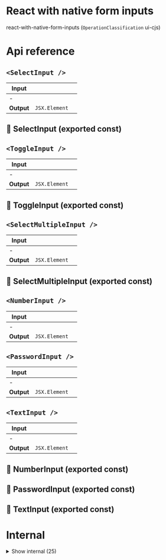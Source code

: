 # React with native form inputs

react-with-native-form-inputs (`OperationClassification` ui-cjs)



# Api reference

## `<SelectInput />`

| Input      |    |    |
| ---------- | -- | -- |
| - | | |
| **Output** | `JSX.Element`   |    |



## 📄 SelectInput (exported const)

## `<ToggleInput />`

| Input      |    |    |
| ---------- | -- | -- |
| - | | |
| **Output** | `JSX.Element`   |    |



## 📄 ToggleInput (exported const)

## `<SelectMultipleInput />`

| Input      |    |    |
| ---------- | -- | -- |
| - | | |
| **Output** | `JSX.Element`   |    |



## 📄 SelectMultipleInput (exported const)

## `<NumberInput />`

| Input      |    |    |
| ---------- | -- | -- |
| - | | |
| **Output** | `JSX.Element`   |    |



## `<PasswordInput />`

| Input      |    |    |
| ---------- | -- | -- |
| - | | |
| **Output** | `JSX.Element`   |    |



## `<TextInput />`

| Input      |    |    |
| ---------- | -- | -- |
| - | | |
| **Output** | `JSX.Element`   |    |



## 📄 NumberInput (exported const)

## 📄 PasswordInput (exported const)

## 📄 TextInput (exported const)

# Internal

<details><summary>Show internal (25)</summary>
    
  # castToNumber()




| Input      |    |    |
| ---------- | -- | -- |
| - | | |
| **Output** | {  }   |    |



## `<DateInput />`

CSS Modules, react-datepicker-cssmodules.css


| Input      |    |    |
| ---------- | -- | -- |
| - | | |
| **Output** | `JSX.Element`   |    |



## `<DatetimeInput />`

| Input      |    |    |
| ---------- | -- | -- |
| - | | |
| **Output** | `JSX.Element`   |    |



## `<FileInput />`

import Icon from "./icon.svg";


| Input      |    |    |
| ---------- | -- | -- |
| - | | |
| **Output** | `JSX.Element`   |    |



## isNumber()

| Input      |    |    |
| ---------- | -- | -- |
| - | | |
| **Output** | {  }   |    |



## `<LabelsInput />`

| Input      |    |    |
| ---------- | -- | -- |
| - | | |
| **Output** | `JSX.Element`   |    |



## `<MapInput />`

| Input      |    |    |
| ---------- | -- | -- |
| - | | |
| **Output** | `JSX.Element`   |    |



## `<PhoneInput />`

| Input      |    |    |
| ---------- | -- | -- |
| - | | |
| **Output** | `JSX.Element`   |    |



## `<StarsInput />`

| Input      |    |    |
| ---------- | -- | -- |
| - | | |
| **Output** | `JSX.Element`   |    |



## `<TextAreaInput />`

| Input      |    |    |
| ---------- | -- | -- |
| - | | |
| **Output** | `JSX.Element`   |    |



## `<TimeInput />`

CSS Modules, react-datepicker-cssmodules.css


| Input      |    |    |
| ---------- | -- | -- |
| - | | |
| **Output** | `JSX.Element`   |    |



## 🔹 MapLocation

Properties: 

 | Name | Type | Description |
|---|---|---|
| latitude  | number |  |
| longitude  | number |  |
| zoom  | number |  |



## 🔹 Suggestion

Properties: 

 | Name | Type | Description |
|---|---|---|
| bbox  | array |  |
| center  | array |  |
| id  | string |  |
| place_name  | string |  |
| place_type  | array |  |
| text  | string |  |



## 🔹 ViewPort

Properties: 

 | Name | Type | Description |
|---|---|---|
| width  | string |  |
| height  | string |  |
| latitude  | number |  |
| longitude  | number |  |
| zoom  | number |  |



## 📄 castToNumber (exported const)

## 📄 DateInput (exported const)

## 📄 DatetimeInput (exported const)

## 📄 FileInput (exported const)

## 📄 isNumber (exported const)

## 📄 LabelsInput (exported const)

## 📄 MapInput (exported const)

## 📄 PhoneInput (exported const)

## 📄 StarsInput (exported const)

## 📄 TextAreaInput (exported const)

## 📄 TimeInput (exported const)

  </details>

